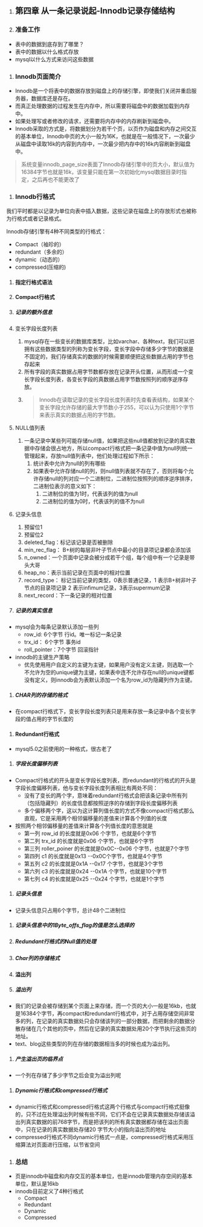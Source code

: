 1. ## 第四章 从一条记录说起-Innodb记录存储结构

1. ### 准备工作
- 表中的数据到底存到了哪里？
- 表中的数据以什么格式存放
- mysql以什么方式来访问这些数据

1. ### Innodb页面简介

- Innodb是一个将表中的数据存放到磁盘上的存储引擎，即使我们关闭并重启服务器，数据库还是存在。
- 而真正处理数据的过程发生在内存中，所以需要将磁盘中的数据加载到内存中。
- 如果处理写或者修改的请求，还需要将内存中的内存刷新到磁盘中。
- Innodb采取的方式是，将数据划分为若干个页，以页作为磁盘和内存之间交互的基本单位，Innodb中页的大小一般为16K，也就是在一般情况下，一次最少从磁盘中读取16k的内容到内存中，一次最少把内存中的16k内容刷新到磁盘中。

> 系统变量innodb_page_size表面了Innodb存储引擎中的页大小，默认值为16384字节也就是16k，该变量只能在第一次初始化mysql数据目录时指定，之后再也不能更改了

1. ### Innodb行格式

我们平时都是以记录为单位向表中插入数据，这些记录在磁盘上的存放形式也被称为行格式或者记录格式。

Innodb存储引擎有4种不同类型的行格式：

- Compact（袖珍的）
- redundant（多余的）
- dynamic（动态的）
- compressed(压缩的)

1. #### 指定行格式语法

1. #### Compact行格式

1. ##### 记录的额外信息

1. 变长字段长度列表
   1. mysql存在一些变长的数据库类型，比如varchar、各种text，我们可以把拥有这些数据类型的列称为变长字段，变长字段中存储多少字节的数据是不固定的，我们存储真实的数据的时候需要顺便把这些数据占用的字节也存起来
   2. 所有字段的真实数据占用字节数都存放在记录开头位置，从而形成一个变长字段长度列表，各变长字段的真数据占用字节数按照列的顺序逆序存放。
   3. > Innodb在读取记录的变长字段长度列表时先查看表结构，如果某个变长字段允许存储的最大字节数小于255，可以认为只使用1个字节来表示真实的数据占用的字节数。
2. NULL值列表
   1. 一条记录中某些列可能存储null值，如果把这些null值都放到记录的真实数据中存储会很占地方，所以compact行格式把一条记录中值为null列统一管理起来，存放null值列表中，他们处理过程如下所示：
      1. 统计表中允许为null的列有哪些
      2. 如果表中允许存储null的列，则null值列表就不存在了，否则将每个允许存储null的列对应一个二进制位，二进制位按照列的顺序逆序排序，二进制位表示的意义如下：
         1. 二进制位的值为1时，代表该列的值为null
         2. 二进制位的值为0时，代表该列的值不为null
3. 记录头信息
   1. 预留位1
   2. 预留位2
   3. deleted_flag：标记该记录是否被删除
   4. min_rec_flag： B+树的每层非叶子节点中最小的目录项记录都会添加该
   5. n_owned：一个页面中记录会被分成若干个组，每个组中有一个记录是带头大哥
   6. heap_no：表示当前记录在页面中的相对位置
   7. record_type： 标记当前记录的类型，0表示普通记录，1 表示B+树非叶子节点的目录项记录 2 表示infimum记录，3表示supermum记录
   8. next_record：下一条记录的相对位置

1. ##### 记录的真实信息

- mysql会为每条记录默认添加一些列
  - row_id:  6个字节    行id。唯一标记一条记录
  - trx_id： 6个字节   事务id
  - roll_pointer：7个字节  回滚指针
- innodb的主键生产策略
  - 优先使用用户自定义的主键为主键，如果用户没有定义主键，则选取一个不允许为空的unique键为主键，如果表中连不允许存在null的unique键都没有定义，则innodb会为表默认添加一个名为row_id为隐藏列作为主键。

1. ##### CHAR列的存储的格式

- 在compact行格式下，变长字段长度列表只是用来存放一条记录中各个变长字段的值占用的字节长度的

1. #### Redundant行格式

- mysql5.0之前使用的一种格式，很古老了

1. ##### 字段长度偏移列表

- Compact行格式的开头是变长字段长度列表，而redundant的行格式的开头是字段长度偏移列表，他与变长字段长度列表相比有两处不同：
  - 没有了变长的两个字，意味着redundant行格式会把该条记录中所有列（包括隐藏列）的长度信息都按照逆序的存储到字段长度偏移列表
  - 多个偏移两个字，这以为这计算列值长度的方式不像compact行格式那么直观，它是采用两个相邻偏移量的差值来计算各个列值的长度
- 按照两个相邻偏移量的差值来计算各个列值长度的意思就是
  - 第一列  row_id 的长度就是0x06 个字节，也就是6个字节
  - 第二列  trx_id 的长度就是0x06 个字节，也就是6个字节
  - 第三列  roller_poiner 的长度就是0x0C--0x06 个字节，也就是7个字节
  - 第四列  c1 的长度就是0x13 --0x0C个字节，也就是4个字节
  - 第五列  c2 的长度就是0x1A --0x17 个字节，也就是3个字节
  - 第六列  c3 的长度就是0x24 --0x1A 个字节，也就是10个字节
  - 第七列  c4 的长度就是0x25 --0x24 个字节，也就是1个字节

1. ##### 记录头信息

- 记录头信息只占用6个字节，总计48个二进制位

1. ##### 记录头信息中的1Byte_offs_flag的值是怎么选择的

1. ##### Redundant行格式的Null值的处理

1. ##### Char列的存储格式

1. #### 溢出列

1. ##### 溢出列

- 我们的记录会被存储到某个页面上来存储，而一个页的大小一般是16kb，也就是16384个字节，再compact和redundant行格式中，对于占用存储空间非常多的列，在记录的真实数据处只会存储该列的一部分数据，而把剩余的数据分散存储在几个其他的页中，然后在记录的真实数据处用20个字节执行这些页的地址。
- text、blog这些类型的列在存储的数据相当多的时候也成为溢出列。

1. ##### 产生溢出页的临界点

- 一个列在存储了多少字节之后会变为溢出列呢

1. ##### Dynamic行格式和compressed行格式

- dynamic行格式和compressed行格式这两个行格式与compact行格式挺像的，只不过在处理溢出列时候有些不同，它们不会在记录真实数据处存储该溢出列真实数据的前768字节，而是把该列的所有真实数据都存储在溢出页面中，只在记录的真实数据处存储20 字节大小的指向溢出页的地址
- compressed行格式不同dynamic行格式一点是，compressed行格式采用压缩算法对页面进行压缩，以节省空间

1. ### 总结

- 页是innodb中磁盘和内存交互的基本单位，也是innodb管理内存空间的基本单位，默认是16kb
- innodb目前定义了4种行格式
  - Compact
  - Redundant
  - Dynamic
  - Compressed